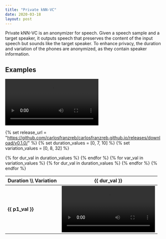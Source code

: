 ```yaml
---
title: "Private kNN-VC"
date: 2020-03-18
layout: post
---
```


Private kNN-VC is an anonymizer for speech.
Given a speech sample and a target speaker, it outputs speech that preserves the content of the input speech but sounds like the target speaker.
To enhance privacy, the duration and variation of the phones are anonymized, as they contain speaker information.

## Examples

<video controls="" name="0-0_1089-134686-0000_0">
    <source src="https://github.com/carlosfranzreb/carlosfranzreb.github.io/releases/download/v0.1.0/0-0_1089-134686-0000_0.flac" type="audio/mp3">
</video>

{% set release_url = "https://github.com/carlosfranzreb/carlosfranzreb.github.io/releases/download/v0.1.0/" %}
{% set duration_values = [0, 7, 10] %}
{% set variation_values = [0, 8, 32] %}

<table>
    <thead>
        <tr>
            <th>Duration \\ Variation</th>
            {% for dur_val in duration_values %}
                <th>{{ dur_val }}</th>
            {% endfor %}
        </tr>
    </thead>
    <tbody>
        {% for var_val in variation_values %}
            <tr>
                <td><b>{{ p1_val }}</b></td>
                {% for dur_val in duration_values %}
                    <td>
                        <video controls>
                            <source src="{{ release_url }}{{ var_val }}-{{dur_val}}_1089-134686-0000_0.flac" type="audio/flac">
                        </video>
                    </td>
                {% endfor %}
            </tr>
        {% endfor %}
    </tbody>
</table>
